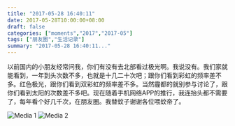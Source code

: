 ```yaml
---
title: "2017-05-28 16:40:11"
date: 2017-05-28T10:00:00+08:00
draft: false
categories: ["moments","2017","2017-05"]
tags: ["朋友圈","生活记录"]
summary: "2017-05-28 16:40:11..."
---
```


以前国内的小朋友经常问我，你们有没有去北部看过极光啊。我说没有。我们家就能看到，一年到头次数不多，也就是十几二十次吧；跟你们看到彩虹的频率差不多。红色极光，跟你们看到双彩虹的频率差不多。当然霾都的就别参与讨论了，跟你们看到太阳的次数差不多吧。现在随着手机网络APP的推行，我连抬头都不需要了，每年看个好几千次，在朋友圈。我替蚊子谢谢各位喂蚊帝了。

![Media 1](/Moments/photos/2017-05-28/201705281640110.jpg)
![Media 2](/Moments/photos/2017-05-28/201705281640111.jpg)

